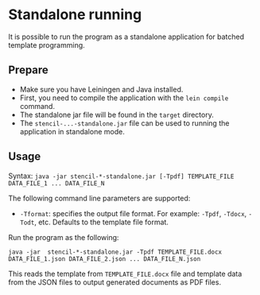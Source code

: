 # Standalone running

It is possible to run the program as a standalone application for batched template programming.

## Prepare

- Make sure you have Leiningen and Java installed.
- First, you need to compile the application with the `lein compile` command.
- The standalone jar file will be found in the `target` directory.
- The `stencil-...-standalone.jar` file can be used to running the application in standalone mode.

## Usage

Syntax: `java -jar stencil-*-standalone.jar [-Tpdf] TEMPLATE_FILE DATA_FILE_1 ... DATA_FILE_N`

The following command line parameters are supported:

- `-Tformat`: specifies the output file format. For example: `-Tpdf`, `-Tdocx`, `-Todt`, etc. Defaults to the template file format.

Run the program as the following:

```
java -jar  stencil-*-standalone.jar -Tpdf TEMPLATE_FILE.docx DATA_FILE_1.json DATA_FILE_2.json ... DATA_FILE_N.json
```

This reads the template from `TEMPLATE_FILE.docx` file and template data from the JSON files to output generated documents as PDF files.
